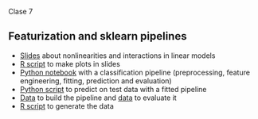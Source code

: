 
Clase 7

## Featurization and sklearn pipelines

* [Slides](https://docs.google.com/presentation/d/1zHYrmsFZ3HpEf672KQWY8bQ1cZmws9HSKvKo_cpM11k/edit?usp=sharing) about nonlinearities and interactions in linear models
* [R script](plots_slides.r) to make plots in slides
* [Python notebook](clf_pipeline.ipynb) with a classification pipeline (preprocessing, feature engineering, fitting, prediction and evaluation)
* [Python script](clf_predict_test.py) to predict on test data with a fitted pipeline
* [Data](data.csv) to build the pipeline and [data](data_test.csv) to evaluate it
* [R script](simulate_data.R) to generate the data
